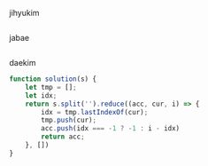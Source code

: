 jihyukim
```js

```

jabae
```js

```

daekim
```js
function solution(s) {
    let tmp = [];
    let idx;
    return s.split('').reduce((acc, cur, i) => {
        idx = tmp.lastIndexOf(cur);
        tmp.push(cur);
        acc.push(idx === -1 ? -1 : i - idx)
        return acc;
    }, [])
}
```
